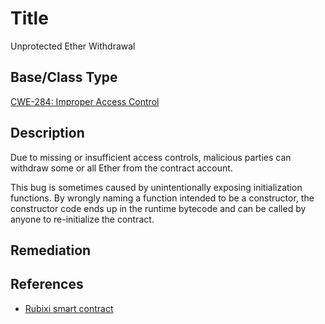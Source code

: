 # Title 
Unprotected Ether Withdrawal

## Base/Class Type
[CWE-284: Improper Access Control](https://cwe.mitre.org/data/definitions/284.html)

## Description 

Due to missing or insufficient access controls, malicious parties can withdraw some or all Ether from the contract account.

This bug is sometimes caused by unintentionally exposing initialization functions. By wrongly naming a function intended to be a constructor, the constructor code ends up in the runtime bytecode and can be called by anyone to re-initialize the contract.

## Remediation


## References 

- [Rubixi smart contract](https://etherscan.io/address/0xe82719202e5965Cf5D9B6673B7503a3b92DE20be#code)